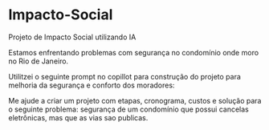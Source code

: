 # Impacto-Social
Projeto de Impacto Social utilizando IA


Estamos enfrentando problemas com segurança no condomínio onde moro no Rio de Janeiro. 

Utilitzei o seguinte prompt no copillot para construção do projeto para melhoria da segurança e conforto dos moradores:

Me ajude a criar um projeto com etapas, cronograma, custos e solução para o seguinte problema: segurança de um condomínio que possui cancelas eletrônicas, mas que as vias sao publicas.
